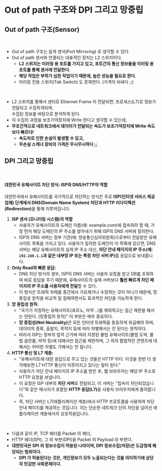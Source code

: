 # Out of path 구조와 DPI 그리고 망중립

## Out of path 구조(Sensor)

<figure><img src="../../../../../.gitbook/assets/스크린샷 2024-01-12 16.23.28.png" alt=""><figcaption></figcaption></figure>

* Out of path 구조는 쉽게 센서(Port Mirroring) 로 생각할 수 있다.
* Out of path 센서와 연결되는 대표적인 장치는 L2 스위치이다.&#x20;
  * **L2 스위치는 미러링 용 포트를 가지고 있고, 포트간의 통신 정보들을 미러링 용 포트를 통해 센서에 전달한다.**
  * **해당 작업은 부하가 심한 작업이기 때문에, 높은 성능을 필요로 한다.**
  * 미러링 전용 스위치(Tab Switch) 도 존재한다. (가격이 비싸다 ;;)

<figure><img src="../../../../../.gitbook/assets/스크린샷 2024-01-12 17.09.01.png" alt=""><figcaption></figcaption></figure>

* L2 스위치를 통해서 센터로 Ethernet Frame 이 전달되면, 프로세스(L7)로 정보가 전달되고 수집하게되며, \
  수집된 정보를 바탕으로 분석하게 된다.&#x20;
* 이 수집의 과정을 보조기억장치에 Write 한다고 생각할 수 있는데,
* **무조건적으로 네트워크에서 데이터가 전달되는 속도가 보조기억장치에 Write 속도보다 빠르다!**
  * **속도차로 인한 손실이 발생할 수 있고,**&#x20;
  * **무손실 스캐너 장비의 가격은 무시무시하다 ;;**

## DPI 그리고 망중립

<figure><img src="../../../../../.gitbook/assets/스크린샷 2024-01-12 16.43.07.png" alt=""><figcaption></figcaption></figure>

#### 대한민국 유해사이트 차단 방식: ISP와 DNS/HTTP의 역할

대한민국에서 유해사이트를 국가적으로 차단하는 방식은 주로 **ISP(인터넷 서비스 제공업체) 단계에서 DNS(Domain Name System) 차단과 HTTP 리다이렉션(Redirection)**&#xC744; 통해 이루어집니다.

1. **ISP 센서 (모니터링 시스템)의 역할**
   * 사용자가 유해사이트의 도메인 이름(예: example.com)에 접속하려 할 때, 가장 먼저 해당 도메인의 IP 주소를 알아내기 위해 ISP의 DNS 서버에 질의한다.
   * ISP의 DNS 서버는 정부 기관(예: 방송통신심의위원회)으로부터 전달받은 유해사이트 목록을 가지고 있다. 사용자가 질의한 도메인이 이 목록에 있으면, DNS 서버는 해당 유해사이트의 실제 IP 주소 대신, **차단 안내 페이지의 IP 주소(예: `192.168.1.1`과 같은 내부망 IP 또는 특정 차단 서버 IP)**&#xB97C; 응답으로 보내줍니다.
2. **Only Read와 빠른 응답:**
   * DNS 차단 방식의 경우, ISP의 DNS 서버는 사용자 요청을 받고 DB를 조회하여 바로 응답을 주기 때문에, 유해사이트의 실제 서버보다 **훨씬 빠르게 차단 페이지의 IP 주소를 사용자에게 전달**할 수 있다.&#x20;
   * 이 방식은 트래픽 자체를 중간에서 가로채거나 수정하는 것이 아니기 때문에, 망중립성 원칙을 비교적 덜 침해하면서도 효과적인 차단을 가능하게 한다.
3. **망 중립성 원칙:**
   * "국가가 지정하는 유해사이트(포르노, 마약 ..)를 제외하고는 접근 제한을 해서는 안된다. (망중립의 원칙)" 이 부분은 매우 중요하다.&#x20;
   * **망 중립성(Net Neutrality)**&#xC740; 모든 인터넷 트래픽을 동등하게 취급해야 하며, 데이터의 종류, 출발지, 목적지 등에 따라 차별해서는 안 된다는 원칙이다.&#x20;
   * 따라서 ISP는 정부의 법적 근거에 따라 지정된 불법 유해사이트(불법 도박, 불법 음란물, 마약 등)에 대해서만 접근을 제한하며, 그 외의 합법적인 콘텐츠에 대해서는 어떠한 차별도 가해서는 안 됩니다.
4. **HTTP 통신 및 L7 계층:**
   * "유해사이트에 대한 응답으로 주고 있는 것들은 HTTP 이다. 이것을 한번 더 생각해보면 L7 HTTP 통신이 이루어지고 있다는 말이 된다."
   * 사용자가 차단 안내 페이지의 IP 주소를 받은 후, 웹 브라우저는 해당 IP 주소로 HTTP 요청을 보냅니다.
   * 이 요청은 ISP 내부의 **차단 서버**로 전달되고, 이 서버는 "접속이 차단되었습니다"와 같은 메시지가 포함된 **HTTP 응답(L7)**&#xC744; 사용자 브라우저에게 돌려줍니다.
   * 즉, 차단 서버는 L7(애플리케이션 계층)에서 HTTP 프로토콜을 사용하여 차단 안내 페이지를 제공하는 것입니다. 이는 단순한 네트워크 단의 차단을 넘어선 애플리케이션 계층에서의 상호작용입니다.

<figure><img src="../../../../../.gitbook/assets/스크린샷 2024-01-12 16.58.26.png" alt=""><figcaption></figcaption></figure>

* 다음과 같이 IP, TCP 헤더를 Packet 의 헤더,&#x20;
* HTTP 헤더(SPI), 그 외 부분(DPI)을 Packet 의 Payload 라 부른다.&#x20;
* **대한민국은 SPI 의 정보수집이 허용된 나라이며, DPI 정보수집(저장)은 도감청에 해당되는 범죄이다.**&#x20;
  * **DPI 가 허용된다는 것은, 개인정보가 모두 노출되는다는 것을 의미하기에 상당히 민감한 사회문제이다.**&#x20;
